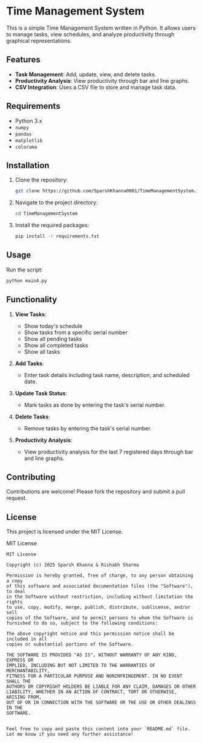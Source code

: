 # Time Management System

This is a simple Time Management System written in Python. It allows users to manage tasks, view schedules, and analyze productivity through graphical representations.

## Features

- **Task Management**: Add, update, view, and delete tasks.
- **Productivity Analysis**: View productivity through bar and line graphs.
- **CSV Integration**: Uses a CSV file to store and manage task data.

## Requirements

- Python 3.x
- `numpy`
- `pandas`
- `matplotlib`
- `colorama`

## Installation

1. Clone the repository:
    ```bash
    git clone https://github.com/SparshKhanna0001/TimeManagementSystem.git
    ```
2. Navigate to the project directory:
    ```bash
    cd TimeManagementSystem
    ```
3. Install the required packages:
    ```bash
    pip install -r requirements.txt
    ```

## Usage

Run the script:
```bash
python main4.py
```

## Functionality

1. **View Tasks**:
    - Show today's schedule
    - Show tasks from a specific serial number
    - Show all pending tasks
    - Show all completed tasks
    - Show all tasks

2. **Add Tasks**:
    - Enter task details including task name, description, and scheduled date.

3. **Update Task Status**:
    - Mark tasks as done by entering the task's serial number.

4. **Delete Tasks**:
    - Remove tasks by entering the task's serial number.

5. **Productivity Analysis**:
    - View productivity analysis for the last 7 registered days through bar and line graphs.

## Contributing

Contributions are welcome! Please fork the repository and submit a pull request.

## License

This project is licensed under the MIT License.

MIT License

```
MIT License

Copyright (c) 2025 Sparsh Khanna & Rishabh Sharma

Permission is hereby granted, free of charge, to any person obtaining a copy
of this software and associated documentation files (the "Software"), to deal
in the Software without restriction, including without limitation the rights
to use, copy, modify, merge, publish, distribute, sublicense, and/or sell
copies of the Software, and to permit persons to whom the Software is
furnished to do so, subject to the following conditions:

The above copyright notice and this permission notice shall be included in all
copies or substantial portions of the Software.

THE SOFTWARE IS PROVIDED "AS IS", WITHOUT WARRANTY OF ANY KIND, EXPRESS OR
IMPLIED, INCLUDING BUT NOT LIMITED TO THE WARRANTIES OF MERCHANTABILITY,
FITNESS FOR A PARTICULAR PURPOSE AND NONINFRINGEMENT. IN NO EVENT SHALL THE
AUTHORS OR COPYRIGHT HOLDERS BE LIABLE FOR ANY CLAIM, DAMAGES OR OTHER
LIABILITY, WHETHER IN AN ACTION OF CONTRACT, TORT OR OTHERWISE, ARISING FROM,
OUT OF OR IN CONNECTION WITH THE SOFTWARE OR THE USE OR OTHER DEALINGS IN THE
SOFTWARE.
```
```

Feel free to copy and paste this content into your `README.md` file. Let me know if you need any further assistance!
